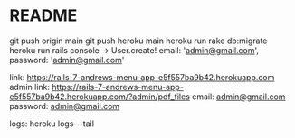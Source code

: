 # README

git push origin main
git push heroku main
heroku run rake db:migrate
heroku run rails console
-> User.create! email: 'admin@gmail.com', password: 'admin@gmail.com'

link: https://rails-7-andrews-menu-app-e5f557ba9b42.herokuapp.com
admin link: https://rails-7-andrews-menu-app-e5f557ba9b42.herokuapp.com/?admin/pdf_files
email: admin@gmail.com
password: admin@gmail.com

logs: heroku logs --tail